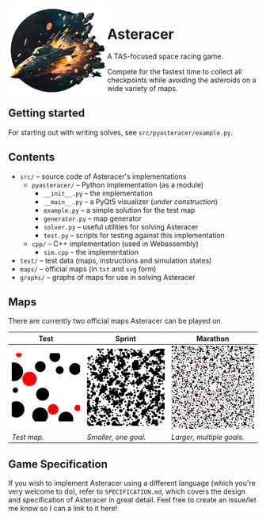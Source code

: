 <img align="left" width="200" src="logo.png" />

# Asteracer
A TAS-focused space racing game.

Compete for the fastest time to collect all checkpoints while avoiding the asteroids on a wide variety of maps.

## Getting started
For starting out with writing solves, see `src/pyasteracer/example.py`.

## Contents
- `src/` – source code of Asteracer's implementations
  - `pyasteracer/` – Python implementation (as a module)
    - `__init__.py` – the implementation
    - `__main__.py` – a PyQt5 visualizer (_under construction_)
    - `example.py` – a simple solution for the test map
    - `generator.py` – map generator
    - `solver.py` – useful utilities for solving Asteracer
    - `test.py` – scripts for testing against this implementation
  - `cpp/` – C++ implementation (used in Webassembly)
    - `sim.cpp` – the implementation
- `test/` – test data (maps, instructions and simulation states)
- `maps/` – official maps (in `txt` and `svg` form)
- `graphs/` – graphs of maps for use in solving Asteracer

## Maps
There are currently two official maps Asteracer can be played on.

| Test                             | Sprint                             | Marathon                               |
| --- | --- | --- |
| ![Test Preview](maps/test.svg)| ![Sprint Preview](maps/sprint.svg) | ![Marathon Preview](maps/marathon.svg) | 
| _Test map._ | _Smaller, one goal._ | _Larger, multiple goals._ | 

## Game Specification
If you wish to implement Asteracer using a different language (which you're very welcome to do), refer to `SPECIFICATION.md`, which covers the design and specification of Asteracer in great detail.
Feel free to create an issue/let me know so I can a link to it here!
